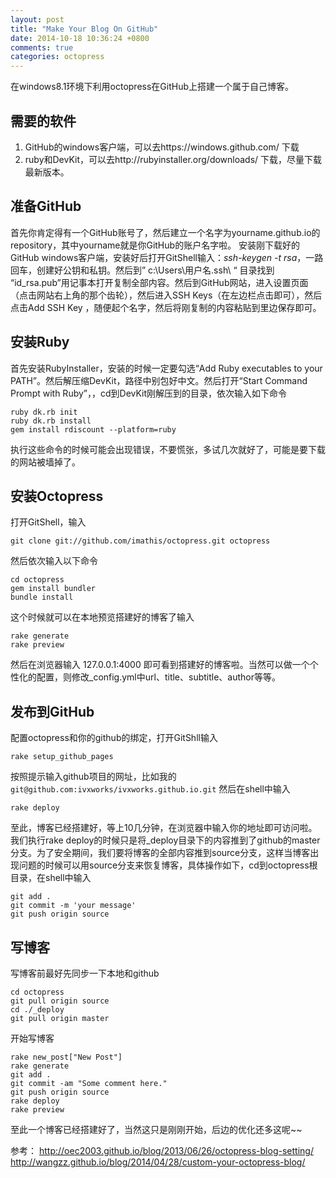 ```yaml
---
layout: post
title: "Make Your Blog On GitHub"
date: 2014-10-18 10:36:24 +0800
comments: true
categories: octopress
---
```

在windows8.1环境下利用octopress在GitHub上搭建一个属于自己博客。

需要的软件
-------
<!-- more -->
 1. GitHub的windows客户端，可以去https://windows.github.com/ 下载
 2. ruby和DevKit，可以去http://rubyinstaller.org/downloads/ 下载，尽量下载最新版本。

准备GitHub
--
首先你肯定得有一个GitHub账号了，然后建立一个名字为yourname.github.io的repository，其中yourname就是你GitHub的账户名字啦。
安装刚下载好的GitHub windows客户端，安装好后打开GitShell输入：*ssh-keygen  -t rsa*，一路回车，创建好公钥和私钥。然后到” c:\Users\用户名\.ssh\ “  目录找到   “id_rsa.pub”用记事本打开复制全部内容。然后到GitHub网站，进入设置页面（点击网站右上角的那个齿轮），然后进入SSH Keys（在左边栏点击即可），然后点击Add SSH Key ，随便起个名字，然后将刚复制的内容粘贴到里边保存即可。

安装Ruby
--

首先安装RubyInstaller，安装的时候一定要勾选“Add Ruby executables to your PATH”。然后解压缩DevKit，路径中别包好中文。然后打开“Start Command Prompt with Ruby”，，cd到DevKit刚解压到的目录，依次输入如下命令

    ruby dk.rb init
    ruby dk.rb install
    gem install rdiscount --platform=ruby
执行这些命令的时候可能会出现错误，不要慌张，多试几次就好了，可能是要下载的网站被墙掉了。

安装Octopress
-------
打开GitShell，输入

    git clone git://github.com/imathis/octopress.git octopress
然后依次输入以下命令

    cd octopress
    gem install bundler
    bundle install 
这个时候就可以在本地预览搭建好的博客了输入

    rake generate
    rake preview
然后在浏览器输入 127.0.0.1:4000 即可看到搭建好的博客啦。当然可以做一个个性化的配置，则修改_config.yml中url、title、subtitle、author等等。

发布到GitHub
-------
配置octopress和你的github的绑定，打开GitShll输入

    rake setup_github_pages
按照提示输入github项目的网址，比如我的 `git@github.com:ivxworks/ivxworks.github.io.git`
然后在shell中输入

    rake deploy
至此，博客已经搭建好，等上10几分钟，在浏览器中输入你的地址即可访问啦。
我们执行rake deploy的时候只是将_deploy目录下的内容推到了github的master分支。为了安全期间，我们要将博客的全部内容推到source分支，这样当博客出现问题的时候可以用source分支来恢复博客，具体操作如下，cd到octopress根目录，在shell中输入

    git add .
    git commit -m 'your message'
    git push origin source

写博客
-------
写博客前最好先同步一下本地和github

    cd octopress
    git pull origin source
    cd ./_deploy
    git pull origin master
开始写博客

    rake new_post["New Post"]
    rake generate
    git add .
    git commit -am "Some comment here." 
    git push origin source
    rake deploy
    rake preview

至此一个博客已经搭建好了，当然这只是刚刚开始，后边的优化还多这呢~~

参考：
http://oec2003.github.io/blog/2013/06/26/octopress-blog-setting/
http://wangzz.github.io/blog/2014/04/28/custom-your-octopress-blog/
